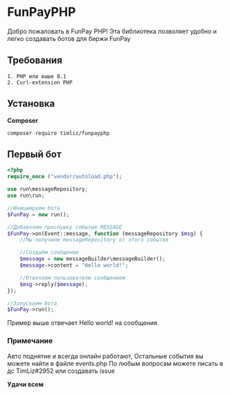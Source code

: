 # FunPayPHP
Добро пожаловать в FunPay PHP! Эта библиотека позволяет удобно и легко создавать ботов для биржи FunPay

## Требования
```
1. PHP или выше 8.1
2. Curl-extension PHP
```

## Установка
**Composer**
```
composer require timliz/funpayphp
```

## Первый бот
```php
<?php
require_once ("vendor/autoload.php");

use run\messageRepository;
use run\run;

//Инициируем бота
$FunPay = new run();

//Добавляем прослушку события MESSAGE
$FunPay->on(Event::message, function (messageRepository $msg) {
    //Мы получили messageRepository от этого события

    //Создаём сообщение
    $message = new messageBuilder\messageBuilder();
    $message->content = "Hello world!";

    //Отвечаем пользователю сообщением
    $msg->reply($message);
});

//Запускаем бота
$FunPay->run();
```

Пример выше отвечает Hello world! на сообщения.

### Примечание
Авто поднятие и всегда онлайн работают,
Остальные события вы можете найти в файле events.php
По любым вопросам можете писать в дс TimLiz#2952 или создавать issue

**Удачи всем**
